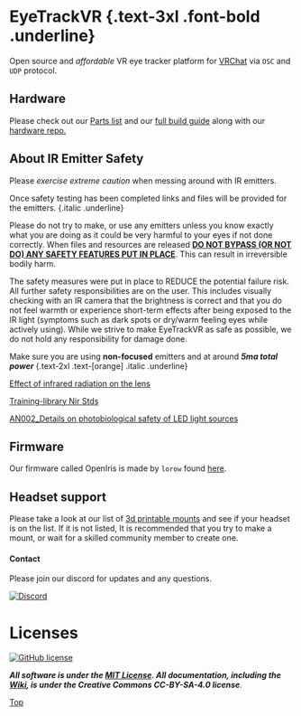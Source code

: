 <script setup>
import Alerts from '../../vue/alerts/Alerts.vue'

const user_warning = {
    type: 'warning',
    title: 'Warning',
    title_color: 'text-[orange]',
    badge_content: 'CAUTION',
    content: 'This project is in active development. However, it is working for most users',
}
</script>

# EyeTrackVR {.text-3xl .font-bold .underline}

Open source and *affordable* VR eye tracker platform for [VRChat](https://hello.vrchat.com/) via `OSC` and `UDP` protocol.

<Alerts :options="user_warning" />

## Hardware

Please check out our [Parts list](https://redhawk989.github.io/EyeTrackVR/parts-list/) and our [full build guide](https://redhawk989.github.io/EyeTrackVR/full-build-guide/) along with our [hardware repo.](https://github.com/RedHawk989/EyeTrackVR-Hardware)

## About IR Emitter Safety

Please *exercise extreme caution* when messing around with IR emitters.

Once safety testing has been completed links and files will be provided for the emitters. {.italic .underline}

Please do not try to make, or use any emitters unless you know exactly what you are doing as it could be very harmful to your eyes if not done correctly.
When files and resources are released <ins>**DO NOT BYPASS (OR NOT DO) ANY SAFETY FEATURES PUT IN PLACE**</ins>. This can result in irreversible bodily harm.

The safety measures were put in place to REDUCE the potential failure risk. All further safety responsibilities are on the user. This includes visually checking with an IR camera that the brightness is correct and that you do not feel warmth or experience short-term effects after being exposed to the IR light (symptoms such as dark spots or dry/warm feeling eyes while actively using). While we strive to make EyeTrackVR as safe as possible, we do not hold any responsibility for damage done.

Make sure you are using **non-focused** emitters and at around ***5ma total power*** {.text-2xl .text-[orange] .italic .underline}

[Effect of infrared radiation on the lens](./docs/Reference_Docs/saftey/effect_of_ir_on_the_lens.pdf)

[Training-library Nir Stds](./docs/Reference_Docs/saftey/training-library_nir_stds_20021011.pdf)

[AN002_Details on photobiological safety of LED light sources](./docs/Reference_Docs/saftey/AN002_Details_on_photobiological_safety_of_LED_light_sources.pdf)

## Firmware

Our firmware called OpenIris is made by `lorow` found [here](https://github.com/lorow/OpenIris).

## Headset support

Please take a look at our list of [3d printable mounts](https://redhawk989.github.io/EyeTrackVR/parts-list/#other-parts) and see if your headset is on the list.
If it is not listed, It is recommended that you try to make a mount, or wait for a skilled community member to create one.

#### Contact

Please join our discord for updates and any questions.

[![Discord](https://discord.com/api/guilds/946212245187199026/widget.png?style=banner3)](https://discord.gg/kkXYbVykZX)

# Licenses

[![GitHub license](https://img.shields.io/github/license/RedHawk989/EyeTrackVR?style=plastic)](https://github.com/RedHawk989/EyeTrackVR/blob/main/LICENSE)

***All software is under the [MIT License](http://opensource.org/licenses/MIT).
All documentation, including the [Wiki](https://github.com/RedHawk989/EyeTrackVR/wiki), is under the Creative Commons CC-BY-SA-4.0 license***.

<!-- <div align="center">
<img src="./docs/assets/images/licenses/licenses.svg" width="300" alt="Open Licenses" />
</div> -->

[Top](#eyetrackvr)
